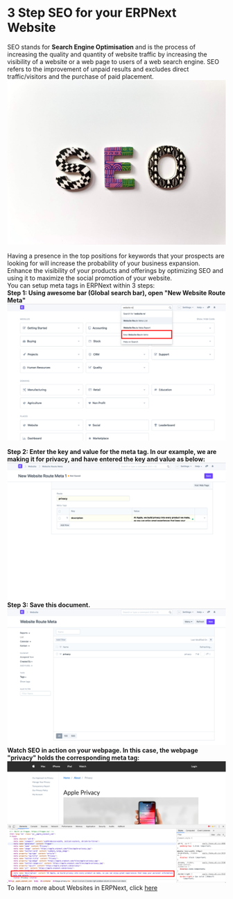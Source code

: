 
# 3 Step SEO for your ERPNext Website



SEO stands for **Search Engine Optimisation** and is the process of increasing the quality and quantity of website traffic by increasing the visibility of a website or a web page to users of a web search engine. SEO refers to the improvement of unpaid results and excludes direct traffic/visitors and the purchase of paid placement.  
![](/files/v8xyHVF.jpe)  
  
Having a presence in the top positions for keywords that your prospects are looking for will increase the probability of your business expansion. Enhance the visibility of your products and offerings by optimizing SEO and using it to maximize the social promotion of your website.   
You can setup meta tags in ERPNext within 3 steps:  
**Step 1: Using awesome bar (Global search bar), open "New Website Route Meta"**  
![](/files/HDg5x4Z.png)  
  
**Step 2: Enter the key and value for the meta tag. In our example, we are making it for privacy, and have entered the key and value as below:**  
![](/files/EX4HzWm.png)  
**Step 3: Save this document.**  
![](/files/hmVrshs.png)  
**Watch SEO in action on your webpage. In this case, the webpage "privacy" holds the corresponding meta tag:**  
![](/files/Zqx92Q5.png)  
To learn more about Websites in ERPNext, click [here](https://erpnext.com/docs/user/manual/en/website)


